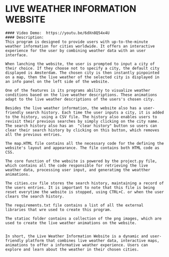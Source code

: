 # LIVE WEATHER INFORMATION WEBSITE
    #### Video Demo:  https://youtu.be/6dXn8Q54x4U
    #### Description:
    This program is designed to provide users with up-to-the-minute weather information for cities worldwide. It offers an interactive experience for the user by combining weather data with an user interface.

    When lanching the website, the user is prompted to input a city of their choice. If they choose not to specify a city, the default city displayed is Amsterdam. The chosen city is then instantly pinpointed on a map, then the live weather of the selected city is displayed in an info panel on the left side of the website.

    One of the features is its programs ability to visualize weather conditions based on the live weather descriptions. These animations adapt to the live weather descriptions of the users's chosen city.

    Besides the live weather information, the website also has a user-friendly search history. Each time the user inputs a city, it is added to the history, using a CSV file. The history also enables users to revisit their previous searches by simply clicking on the city name. The search history also has an  "clear history" button so users can clear their search history by clicking on this button, which removes all the previous entries.

    The map.HTML file contains all the necessary code for the defining the website's layout and appearance. The file contains both HTML code as CSS.

    The core function of the website is powered by the project.py file, which contains all the code responsible for retrieving the live weather data, processing user input, and generatimg the weatther animations.

    The cities.csv file stores the search history, maintaining a record of the users entries. It is important to note that this file is being reset everytime the website is stopped, using CTRL+C. or when the user clears the search history.

    The requirements.txt file contains a list of all the external libraries that wre used to create this program.

    The statioc folder contains a collection of the png images, which are used to create the live weather animations on the website.


    In short, the Live Weather Information Website is a dynamic and user-friendly platform that combines live weather data, interactive maps, animations to offer a informative weather experience. Users can explore and learn about the weather in their chosen cities.